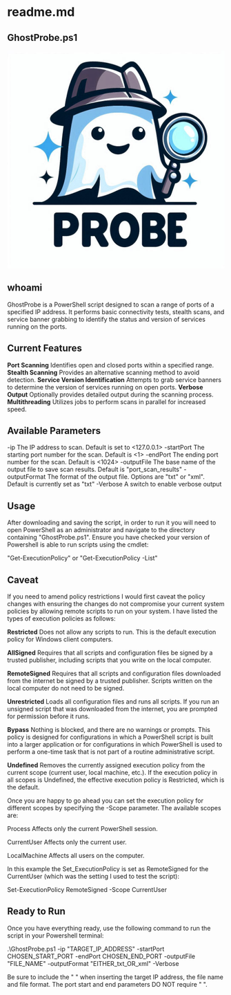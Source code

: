 # readme.md

## GhostProbe.ps1

<img src="Images/GhostProbe application logo.png">

## whoami

GhostProbe is a PowerShell script designed to scan a range of ports of a specified IP address. 
It performs basic connectivity tests, stealth scans, and service banner grabbing to identify the 
status and version of services running on the ports.


## Current Features

**Port Scanning**                       Identifies open and closed ports within a specified range.
**Stealth Scanning**                    Provides an alternative scanning method to avoid detection.
**Service Version Identification**      Attempts to grab service banners to determine the version of services running on open ports.
**Verbose Output**                      Optionally provides detailed output during the scanning process.
**Multithreading**                      Utilizes jobs to perform scans in parallel for increased speed.


## Available Parameters

-ip                 The IP address to scan. Default is set to <127.0.0.1>
-startPort          The starting port number for the scan. Default is <1>
-endPort            The ending port number for the scan. Default is <1024>
-outputFile         The base name of the output file to save scan results. Default is "port_scan_results"
-outputFormat       The format of the output file. Options are "txt" or "xml". Default is currently set as "txt"
-Verbose            A switch to enable verbose output


## Usage

After downloading and saving the script, in order to run it you will need to open PowerShell as an administrator and navigate to the 
directory containing "GhostProbe.ps1". Ensure you have checked your version of Powershell is able to run scripts using the cmdlet:

"Get-ExecutionPolicy" or "Get-ExecutionPolicy -List"


## Caveat

If you need to amend policy restrictions I would first caveat the policy changes with ensuring the changes do not compromise your 
current system policies by allowing remote scripts to run on your system. I have listed the types of execution policies as follows:

**Restricted** Does not allow any scripts to run. This is the default execution policy for Windows client computers.

**AllSigned** Requires that all scripts and configuration files be signed by a trusted publisher, including scripts that you write on 
the local computer.

**RemoteSigned** Requires that all scripts and configuration files downloaded from the internet be signed by a trusted publisher. 
Scripts written on the local computer do not need to be signed.

**Unrestricted** Loads all configuration files and runs all scripts. If you run an unsigned script that was downloaded from the 
internet, you are prompted for permission before it runs.

**Bypass** Nothing is blocked, and there are no warnings or prompts. This policy is designed for configurations in which a PowerShell 
script is built into a larger application or for configurations in which PowerShell is used to perform a one-time task that is not 
part of a routine administrative script.

**Undefined** Removes the currently assigned execution policy from the current scope (current user, local machine, etc.). If the 
execution policy in all scopes is Undefined, the effective execution policy is Restricted, which is the default.

Once you are happy to go ahead you can set the execution policy for different scopes by specifying the -Scope parameter. The 
available scopes are:

Process         Affects only the current PowerShell session.

CurrentUser     Affects only the current user.

LocalMachine    Affects all users on the computer.

In this example the Set_ExecutionPolicy is set as RemoteSigned for the CurrentUser (which was the setting I used to test the 
script):

Set-ExecutionPolicy RemoteSigned -Scope CurrentUser


## Ready to Run

Once you have everything ready, use the following command to run the script in your Powershell terminal:

.\GhostProbe.ps1 -ip "TARGET_IP_ADDRESS" -startPort CHOSEN_START_PORT -endPort CHOSEN_END_PORT -outputFile "FILE_NAME" -outputFormat "EITHER_txt_OR_xml" -Verbose

Be sure to include the " " when inserting the target IP address, the file name and file format. 
The port start and end parameters DO NOT require " ".

